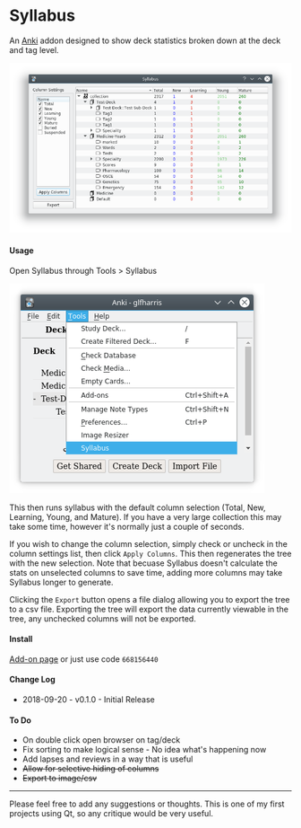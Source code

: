 # Syllabus

An [Anki](https://apps.ankiweb.net/) addon designed to show deck statistics broken down at the deck and tag level.

![](images/syllabus-main.png)

#### Usage

Open Syllabus through Tools > Syllabus

![](images/syllabus-open.png)

This then runs syllabus with the default column selection (Total, New, Learning, Young, and Mature). If you have a very large collection this may take some time, however it's normally just a couple of seconds.

If you wish to change the column selection, simply check or uncheck in the column settings list, then click `Apply Columns`. This then regenerates the tree with the new selection. Note that becuase Syllabus doesn't calculate the stats on unselected columns to save time, adding more columns may take Syllabus longer to generate.

Clicking the `Export` button opens a file dialog allowing you to export the tree to a csv file. Exporting the tree will export the data currently viewable in the tree, any unchecked columns will not be exported.

#### Install

[Add-on page](https://ankiweb.net/shared/info/668156440) or just use code `668156440`

#### Change Log
* 2018-09-20 - v0.1.0 - Initial Release

#### To Do

* On double click open browser on tag/deck
* Fix sorting to make logical sense - No idea what's happening now
* Add lapses and reviews in a way that is useful
* ~~Allow for selective hiding of columns~~
* ~~Export to image/csv~~

***

Please feel free to add any suggestions or thoughts. This is one of my first projects using Qt, so any critique would be very useful.
